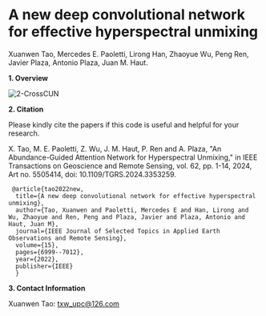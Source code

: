 # A new deep convolutional network for effective hyperspectral unmixing
Xuanwen Tao, Mercedes E. Paoletti, Lirong Han, Zhaoyue Wu, Peng Ren, Javier Plaza, Antonio Plaza, Juan M. Haut.

**1. Overview**

![2-CrossCUN](https://github.com/xuanwentao/Images/blob/main/CrossCUN.png)


**2. Citation**

Please kindly cite the papers if this code is useful and helpful for your research.

X. Tao, M. E. Paoletti, Z. Wu, J. M. Haut, P. Ren and A. Plaza, "An Abundance-Guided Attention Network for Hyperspectral Unmixing," in IEEE Transactions on Geoscience and Remote Sensing, vol. 62, pp. 1-14, 2024, Art no. 5505414, doi: 10.1109/TGRS.2024.3353259.

     @article{tao2022new,
      title={A new deep convolutional network for effective hyperspectral unmixing},
      author={Tao, Xuanwen and Paoletti, Mercedes E and Han, Lirong and Wu, Zhaoyue and Ren, Peng and Plaza, Javier and Plaza, Antonio and Haut, Juan M},
      journal={IEEE Journal of Selected Topics in Applied Earth Observations and Remote Sensing},
      volume={15},
      pages={6999--7012},
      year={2022},
      publisher={IEEE}
      }

**3. Contact Information**

Xuanwen Tao: txw_upc@126.com<br> 